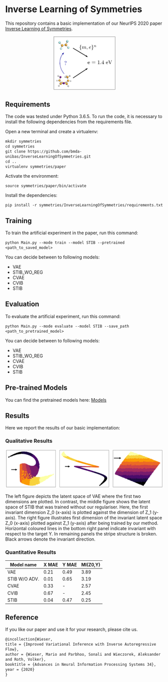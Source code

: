 
# Inverse Learning of Symmetries

This repository contains a basic implementation of our NeurIPS 2020 paper [Inverse Learning of Symmetries](https://arxiv.org/pdf/2002.02782.pdf). 

<p align="center">
  <img src="images/main.png" width=200/>
</p>


## Requirements

The code was tested under Python 3.6.5. To run the code, it is necessary to install the following dependencies from the requirements file.

Open a new terminal and create a virtualenv:
```
mkdir symmetries
cd symmetries
git clone https://github.com/bmda-unibas/InverseLearningOfSymmetries.git
cd ..
virtualenv symmetries/paper
```

Activate the environment:
```
source symmetries/paper/bin/activate
```
Install the dependencies:
```
pip install -r symmetries/InverseLearningOfSymmetries/requirements.txt
```

## Training

To train the artificial experiment in the paper, run this command:

```train
python Main.py --mode train --model STIB --pretrained <path_to_saved_model>
```
You can decide between to following models:

- VAE
- STIB_WO_REG
- CVAE
- CVIB
- STIB

## Evaluation

To evaluate the artificial experiment, run this command:

```eval
python Main.py --mode evaluate --model STIB --save_path <path_to_pretrained_model>
```

You can decide between to following models:

- VAE
- STIB_WO_REG
- CVAE
- CVIB
- STIB

## Pre-trained Models

You can find the pretrained models here: [Models](pretrained/)


## Results

Here we report the results of our basic implementation:

### Qualitative Results

<p align="center">
  <img src="images/latent_space.png"/>
</p>

The left figure depicts the latent space of VAE where the first two dimensions are plotted. In contrast, the middle figure shows the latent space of STIB that was trained without our regulariser. Here, the first invariant dimension Z_0 (x-axis) is plotted against the dimension of Z_1 (y-axis). The right figure illustrates first dimension of the invariant latent space Z_0 (x-axis) plotted against Z_1 (y-axis) after being trained by our method. Horizontal coloured lines in the bottom right panel indicate invariant with respect to the target Y. In remaining panels the stripe structure is broken. Black arrows denote the invariant direction.

### Quantitative Results
| Model name         | X MAE  | Y MAE | MI(Z0,Y) |
| ------------------ |---------------- | -------------- | -------------- |
| VAE   |     0.21         |      0.49       | 3.89  |
| STIB W/O ADV.   |     0.01         |      0.65       | 3.19 |
| CVAE   |     0.33         |      -       | 2.57 |
| CVIB   |     0.67         |      -       | 2.45 |
| STIB   |     0.04         |      0.47       | 0.25 |


## Reference


If you like our paper and use it for your research, please cite us.

```
@incollection{Wieser,
title = {Improved Variational Inference with Inverse Autoregressive Flow},
author = {Wieser, Mario and Parbhoo, Sonali and Wieczorek, Aleksander and Roth, Volker},
booktitle = {Advances in Neural Information Processing Systems 34},
year = {2020}
}
```